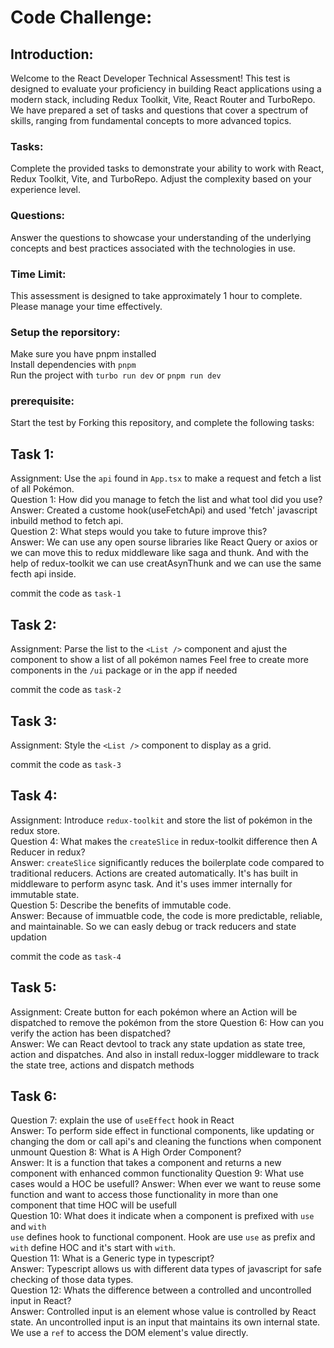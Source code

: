# Code Challenge:

## Introduction:
Welcome to the React Developer Technical Assessment! This test is designed to evaluate your proficiency in building React applications using a modern stack, including Redux Toolkit, Vite, React Router and TurboRepo. We have prepared a set of tasks and questions that cover a spectrum of skills, ranging from fundamental concepts to more advanced topics.

### Tasks: 
Complete the provided tasks to demonstrate your ability to work with React, Redux Toolkit, Vite, and TurboRepo. Adjust the complexity based on your experience level.

### Questions:
Answer the questions to showcase your understanding of the underlying concepts and best practices associated with the technologies in use.

### Time Limit:
This assessment is designed to take approximately 1 hour to complete. Please manage your time effectively.

### Setup the reporsitory:
Make sure you have pnpm installed<br>
Install dependencies with `pnpm`<br>
Run the project with `turbo run dev` or `pnpm run dev`

### prerequisite:
Start the test by Forking this repository, and complete the following tasks:<br>

## Task 1:
Assignment: Use the `api` found in `App.tsx` to make a request and fetch a list of all Pokémon.<br>
Question 1: How did you manage to fetch the list and what tool did you use?<br>
Answer: Created a custome hook(useFetchApi) and used 'fetch' javascript inbuild method to fetch api.<br>
Question 2: What steps would you take to future improve this?<br>
Answer: We can use any open sourse libraries like React Query or axios or we can move this to redux middleware like saga and thunk. And with the help of redux-toolkit we can use creatAsynThunk and we can use the same fecth api inside.<br>

commit the code as `task-1`<br>

## Task 2:
Assignment: Parse the list to the `<List />` component and ajust the component to show a list of all pokémon names
Feel free to create more components in the `/ui` package or in the app if needed 

commit the code as `task-2`<br>

## Task 3:
Assignment: Style the `<List />` component to display as a grid.

commit the code as `task-3`<br>

## Task 4:
Assignment: Introduce `redux-toolkit` and store the list of pokémon in the redux store.<br>
Question 4: What makes the `createSlice` in redux-toolkit difference then A Reducer in redux?<br>
Answer: `createSlice` significantly reduces the boilerplate code compared to traditional reducers.
Actions are created automatically. It's has built in middleware to perform async task. And it's uses
immer internally for immutable state.<br>
Question 5: Describe the benefits of immutable code.<br>
Answer: Because of immuatble code, the code is more predictable, reliable, and maintainable. So we can
easly debug or track reducers and state updation 

commit the code as `task-4`<br>

## Task 5:
Assignment: Create button for each pokémon where an Action will be dispatched to remove the pokémon from the store 
Question 6: How can you verify the action has been dispatched?<br>
Answer: We can React devtool to track any state updation as state tree, action and dispatches. And also in install redux-logger middleware to track the state tree, actions and dispatch methods

## Task 6:
Question 7: explain the use of `useEffect` hook in React<br>
Answer: To perform side effect in functional components, like updating or changing the dom or call api's and cleaning the functions when component unmount<bt>
Question 8: What is A High Order Component?<br>
Answer: It is a function that takes a component and returns a new component with enhanced common functionality
Question 9: What use cases would a HOC be usefull?
Answer: When ever we want to reuse some function and want to access those functionality in more than one component that time HOC will be usefull<br>
Question 10: What does it indicate when a component is prefixed with `use` and `with`<br>
`use` defines hook to functional component. Hook are use `use` as prefix and `with` define HOC and it's start with `with`. <br>
Question 11: What is a Generic type in typescript?<br>
Answer: Typescript allows us with different data types of javascript for safe checking of those data types.<br>
Question 12: Whats the difference between a controlled and uncontrolled input in React?<br>
Answer: Controlled input is an element whose value is controlled by React state.
An uncontrolled input is an input that maintains its own internal state. We use a `ref` to access the DOM element's value directly.





